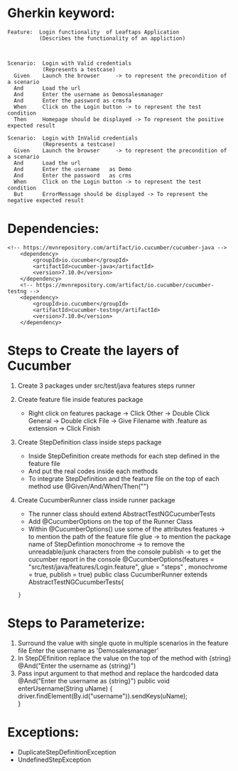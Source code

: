 

# Gherkin keyword:
    Feature:  Login functionality  of Leaftaps Application
              (Describes the functionality of an appliction)

           

    Scenario:  Login with Valid credentials
               (Represents a testcase)
      Given    Launch the browser     -> to represent the precondition of a scenario
      And      Load the url
      And      Enter the username as Demosalesmanager
      And      Enter the password as crmsfa
      When     Click on the Login button -> to represent the test condition  
      Then     Homepage should be displayed -> To represent the positive expected result  

    Scenario:  Login with InValid credentials
               (Represents a testcase)
      Given    Launch the browser     -> to represent the precondition of a scenario
      And      Load the url
      And      Enter the username   as Demo
      And      Enter the password   as crms
      When     Click on the Login button -> to represent the test condition  
      But      ErrorMessage should be displayed -> To represent the negative expected result    

# Dependencies:
    <!-- https://mvnrepository.com/artifact/io.cucumber/cucumber-java -->
		<dependency>
			<groupId>io.cucumber</groupId>
			<artifactId>cucumber-java</artifactId>
			<version>7.10.0</version>
		</dependency>
		<!-- https://mvnrepository.com/artifact/io.cucumber/cucumber-testng -->
		<dependency>
			<groupId>io.cucumber</groupId>
			<artifactId>cucumber-testng</artifactId>
			<version>7.10.0</version>
		</dependency>

# Steps to Create the layers of Cucumber
   1. Create 3 packages under src/test/java
        features
        steps
        runner
   2. Create feature file inside features package
        - Right click on features package ->  Click Other -> Double Click General
        -> Double click File -> Give Filename with .feature as extension -> Click Finish 
   3. Create StepDefinition class inside steps package
        - Inside StepDefinition create methods for each step defined in the feature file        
        - And put the real codes inside each methods
        - To integrate StepDefinition and the feature file on the top of each method
          use @Given/And/When/Then("")    
   4. Create CucumberRunner class inside runner package
         - The runner class should extend AbstractTestNGCucumberTests
         - Add @CucumberOptions on the top of the Runner Class
         - Within @CucumberOptions() use some of the attributes
             features   -> to mention the path of the feature file
             glue       -> to mention the package name of StepDefintion
             monochrome -> to remove the unreadable/junk characters from the console
             publish    -> to get the cucumber report in the console
          @CucumberOptions(features = "src/test/java/features/Login.feature",
                 glue = "steps"            ,
                 monochrome = true,
                 publish = true)
          public class CucumberRunner extends AbstractTestNGCucumberTests{

          } 

# Steps to Parameterize:
  1. Surround the value with single quote in multiple scenarios in the feature file
      Enter the username as 'Demosalesmanager'
  2. In StepDEfinition replace the value on the top of the method with {string}
      @And("Enter the username as {string}")
  3. Pass input argument to that method and replace the hardcoded data
      @And("Enter the username as {string}")
	  public void enterUsername(String uName) {
		driver.findElement(By.id("username")).sendKeys(uName);		
	  }

# Exceptions:
   - DuplicateStepDefinitionException
   - UndefinedStepException  

